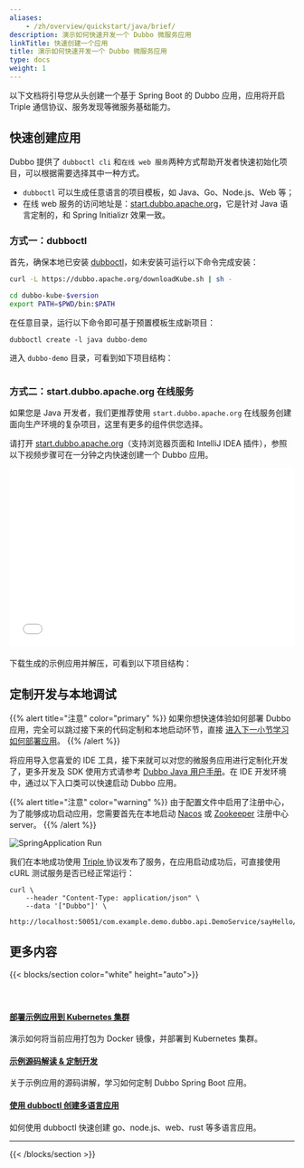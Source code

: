 ```yaml
---
aliases:
    - /zh/overview/quickstart/java/brief/
description: 演示如何快速开发一个 Dubbo 微服务应用
linkTitle: 快速创建一个应用
title: 演示如何快速开发一个 Dubbo 微服务应用
type: docs
weight: 1
---
```


以下文档将引导您从头创建一个基于 Spring Boot 的 Dubbo 应用，应用将开启 Triple 通信协议、服务发现等微服务基础能力。

## 快速创建应用
Dubbo 提供了 `dubboctl cli` 和`在线 web 服务`两种方式帮助开发者快速初始化项目，可以根据需要选择其中一种方式。
* `dubboctl` 可以生成任意语言的项目模板，如 Java、Go、Node.js、Web 等；
* 在线 web 服务的访问地址是：<a href="https://start.dubbo.apache.org" target="_blank">start.dubbo.apache.org</a>，它是针对 Java 语言定制的，和 Spring Initializr 效果一致。

### 方式一：dubboctl
首先，确保本地已安装 [dubboctl]()，如未安装可运行以下命令完成安装：

```sh
curl -L https://dubbo.apache.org/downloadKube.sh | sh -

cd dubbo-kube-$version
export PATH=$PWD/bin:$PATH
```

在任意目录，运行以下命令即可基于预置模板生成新项目：

```shell
dubboctl create -l java dubbo-demo
```

进入 `dubbo-demo` 目录，可看到如下项目结构：

```shell

```

### 方式二：start.dubbo.apache.org 在线服务
如果您是 Java 开发者，我们更推荐使用 `start.dubbo.apache.org` 在线服务创建面向生产环境的复杂项目，这里有更多的组件供您选择。

请打开 <a href="https://start.dubbo.apache.org" target="_blank">start.dubbo.apache.org</a>（支持浏览器页面和 IntelliJ IDEA 插件），参照以下视频步骤可在一分钟之内快速创建一个 Dubbo 应用。

<div class="col-lg-6 mt-5 mt-lg-3 mb-3 d-sm-block">
    <div class="column bg-texture center" style="min-height:320px" >
        <iframe style="height: 315px;position:relative;width: 100%; max-width:800px;" height="315" src="//player.bilibili.com/player.html?aid=703709539&bvid=BV17m4y1577g&cid=1273129142&p=1" frameborder="0" allow="accelerometer; autoplay; encrypted-media; gyroscope; picture-in-picture" allowfullscreen></iframe>
    </div>
</div>

下载生成的示例应用并解压，可看到以下项目结构：


## 定制开发与本地调试

{{% alert title="注意" color="primary" %}}
如果你想快速体验如何部署 Dubbo 应用，完全可以跳过接下来的代码定制和本地启动环节，直接 [进入下一小节学习如何部署应用](../deploy)。
{{% /alert %}}

将应用导入您喜爱的 IDE 工具，接下来就可以对您的微服务应用进行定制化开发了，更多开发及 SDK 使用方式请参考 [Dubbo Java 用户手册](/zh-cn/overview/mannual/java-sdk/quick-start/)。在 IDE 开发环境中，通过以下入口类可以快速启动 Dubbo 应用。

{{% alert title="注意" color="warning" %}}
由于配置文件中启用了注册中心，为了能够成功启动应用，您需要首先在本地启动 <a href="https://nacos.io/zh-cn/docs/v2/quickstart/quick-start.html" target="_blank_">Nacos</a> 或 <a href="https://zookeeper.apache.org/doc/current/zookeeperStarted.html" target="_blank_">Zookeeper</a> 注册中心 server。
{{% /alert %}}

![SpringApplication Run](/imgs/v3/quickstart/application-run.png)


我们在本地成功使用 <a href="/zh-cn/overview/reference/protocols/triple/" target="_blank_">Triple </a>协议发布了服务，在应用启动成功后，可直接使用 cURL 测试服务是否已经正常运行：

```shell
curl \
    --header "Content-Type: application/json" \
    --data '["Dubbo"]' \
    http://localhost:50051/com.example.demo.dubbo.api.DemoService/sayHello/
```

## 更多内容
{{< blocks/section color="white" height="auto">}}
<div class="td-content list-page">
    <div class="lead"></div><header class="article-meta">
    </header><div class="row">
    <div class="col-sm col-md-6 mb-4">
        <div class="h-100 card shadow" href="#">
            <div class="card-body">
                <h4 class="card-title">
                     <a href='{{< relref "./deploy" >}}'>部署示例应用到 Kubernetes 集群</a>
                </h4>
                <p>演示如何将当前应用打包为 Docker 镜像，并部署到 Kubernetes 集群。</p>
            </div>
        </div>
    </div>
    <div class="col-sm col-md-6 mb-4">
        <div class="h-100 card shadow" href="#">
            <div class="card-body">
                <h4 class="card-title">
                     <a href='{{< relref "../../mannual/java-sdk/quick-start/spring-boot/" >}}'>示例源码解读 & 定制开发</a>
                </h4>
                <p>关于示例应用的源码讲解，学习如何定制 Dubbo Spring Boot 应用。</p>
            </div>
        </div>
    </div>
    <div class="col-sm col-md-6 mb-4">
        <div class="h-100 card shadow" href="#">
            <div class="card-body">
                <h4 class="card-title">
                     <a href='{{< relref "../../mannual/java-sdk/quick-start/spring-boot/" >}}'>使用 dubboctl 创建多语言应用</a>
                </h4>
                <p>如何使用 dubboctl 快速创建 go、node.js、web、rust 等多语言应用。</p>
            </div>
        </div>
    </div>
</div>
<hr>
</div>

{{< /blocks/section >}}
